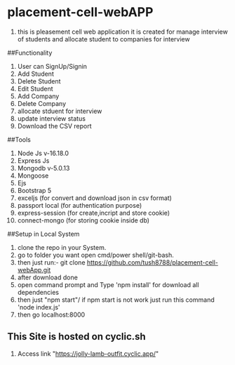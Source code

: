 # placement-cell-webAPP
1. this is pleasement cell web application it is created for manage interview of students and allocate student to companies for interview

##Functionality
1. User can SignUp/Signin
2. Add Student 
3. Delete Student 
4. Edit Student 
5. Add Company
6. Delete Company
7. allocate stduent for interview 
8. update interview status 
9. Download the CSV report

##Tools 
1. Node Js  v-16.18.0
2. Express Js
3. Mongodb  v-5.0.13
4. Mongoose
5. Ejs 
6. Bootstrap 5
7. exceljs (for convert and download json in csv format)
8. passport local (for authentication purpose)
9. express-session (for create,incript and store cookie)
10. connect-mongo (for storing cookie inside db)



##Setup in Local System

1. clone the repo in your System.
2. go to folder you want open cmd/power shell/git-bash. 
3. then just run:- git clone https://github.com/tush8788/placement-cell-webApp.git
4. after download done 
5. open command prompt and Type 'npm install' for download all dependencies 
6. then just "npm start"/ if npm start is not work just run this command 'node index.js'
7. then go localhost:8000


## This Site is hosted on cyclic.sh
1. Access link "https://jolly-lamb-outfit.cyclic.app/"